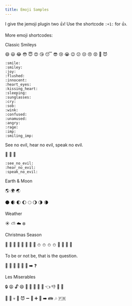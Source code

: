 ```yaml
---
title: Emoji Samples
---
```



I give the jemoji plugin two :+1:! Use the shortcode `:+1:` for :+1:.


More emoji shortcodes:

Classic Smileys

:smile:
:smiley:
:joy:
:flushed:
:innocent:
:heart_eyes:
:kissing_heart:
:sleeping:
:sunglasses:
:cry:
:sob:
:wink:
:confused:
:unamused:
:angry:
:rage:
:imp:
:smiling_imp:

```
:smile:
:smiley:
:joy:
:flushed:
:innocent:
:heart_eyes:
:kissing_heart:
:sleeping:
:sunglasses:
:cry:
:sob:
:wink:
:confused:
:unamused:
:angry:
:rage:
:imp:
:smiling_imp:
```

See no evil, hear no evil, speak no evil.

:see_no_evil:
:hear_no_evil:
:speak_no_evil:

```
:see_no_evil:
:hear_no_evil:
:speak_no_evil:
```




Earth & Moon

:earth_americas:
:earth_africa:
:earth_asia:

:new_moon:
:waxing_crescent_moon:
:first_quarter_moon:
:waxing_gibbous_moon:
:full_moon:
:waning_gibbous_moon:
:last_quarter_moon:
:waning_crescent_moon:

Weather

:sunny:
:partly_sunny:
:cloud:
:snowflake:


Christmas Season

:bell:
:bell:
:bell:
:bell:
:santa:
:santa:
:santa:
:santa:
:snowman:
:snowman:
:snowman:
:snowman:
:christmas_tree:
:christmas_tree:
:christmas_tree:
:christmas_tree:



To be or not be, that is the question.

:honeybee:
:honeybee:
:arrows_counterclockwise:
:no_entry_sign:
:honeybee:
:honeybee:
:arrow_right:
:question:


Les Miserables

:lock:
:weary:
:unlock:
:smile:
:runner:
:dash:
:tophat:
:necktie:
:information_desk_person:
:point_left:
:thumbsdown:
:lips:
:lipstick:

:haircut:
:musical_note:
:skull:
:couple:
:smiling_imp:
:heavy_minus_sign:
:girl:
:heavy_plus_sign:
:man:
:arrow_right:
:family:
:notes:
:fr:



